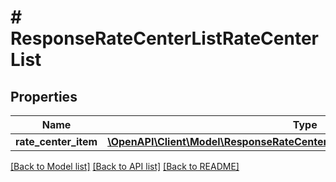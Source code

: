 # # ResponseRateCenterListRateCenterList

## Properties

Name | Type | Description | Notes
------------ | ------------- | ------------- | -------------
**rate_center_item** | [**\OpenAPI\Client\Model\ResponseRateCenterListRateCenterListRateCenterItem[]**](ResponseRateCenterListRateCenterListRateCenterItem.md) |  | [optional]

[[Back to Model list]](../../README.md#models) [[Back to API list]](../../README.md#endpoints) [[Back to README]](../../README.md)
